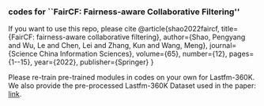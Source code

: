 ### codes for ``FairCF: Fairness-aware Collaborative Filtering''<br>
If you want to use this repo, please cite 
@article{shao2022faircf,
  title={FairCF: fairness-aware collaborative filtering},
  author={Shao, Pengyang and Wu, Le and Chen, Lei and Zhang, Kun and Wang, Meng},
  journal={Science China Information Sciences},
  volume={65},
  number={12},
  pages={1--15},
  year={2022},
  publisher={Springer}
}

Please re-train pre-trained modules in codes on your own for Lastfm-360K. 
We also provide the pre-processed Lastfm-360K Dataset used in the paper: [link](https://www.jianguoyun.com/p/DVEqyRkQuKzlChiNy_UEIAA). 

